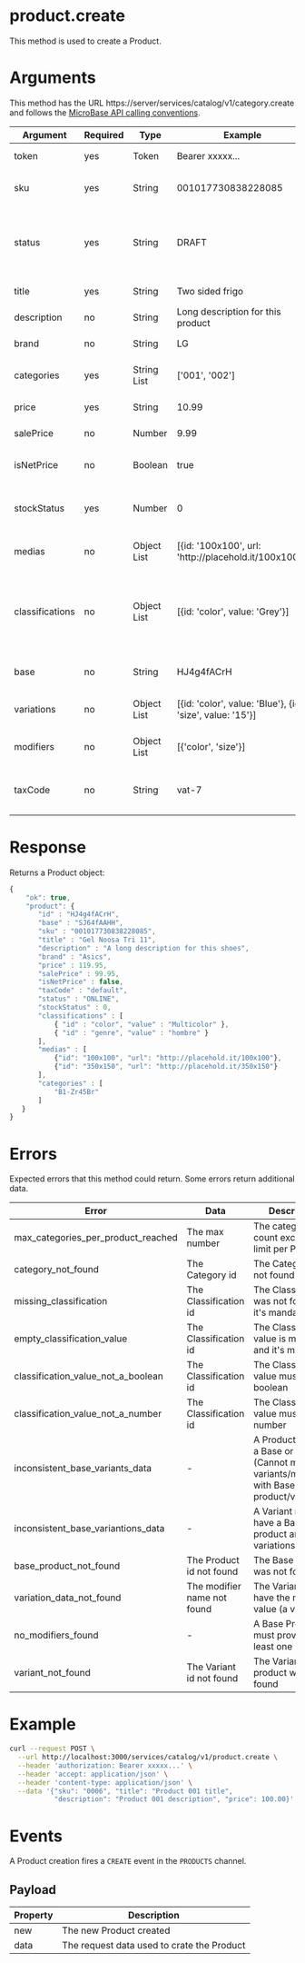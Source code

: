 # product.create

This method is used to create a Product.

# Arguments

This method has the URL https://server/services/catalog/v1/category.create and 
follows the [MicroBase API calling conventions](../calling-conventions.html).

Argument | Required | Type | Example | Description
---------|----------|------|---------|------------
token           | yes | Token       | Bearer xxxxx... | Authentication token.
sku             | yes | String      | 001017730838228085 | Unique stock keeping unit identifier.
status          | yes | String      | DRAFT | Status of the Product [ONLINE, DRAFT]. Only ONLINE Products are indexed and salable. 
title           | yes | String      | Two sided frigo | Product title to show in the store.
description     | no  | String      | Long description for this product | Product description. 
brand           | no  | String      | LG    | The Product Brand.
categories      | yes | String List | ['001', '002'] | A list of categories the Product belongs to. 
price           | yes | String      | 10.99 | The Product base price.
salePrice       | no  | Number      | 9.99  | The Product sale price.
isNetPrice      | no  | Boolean     | true  | Defines the price as Net of Gross. Defaults to false.
stockStatus     | yes | Number      | 0     | [0/1/2] (0: NORMAL, 1:UNLIMITED, 2:DISCONTINUED)
medias          | no  | Object List | [{id: '100x100', url: 'http:\/\/placehold.it/100x100'}] | List of urls pointing to images. 
classifications | no  | Object List | [{id: 'color', value: 'Grey'}] | If the Product belogs to a Category with classifications, a list of classification values.
base            | no  | String      | HJ4g4fACrH | In a Variant Product, the Parent Product id.
variations      | no  | Object List | [{id: 'color', value: 'Blue'}, {id: 'size', value: '15'}]  | In a Variant Product, the value of the modifiers. 
modifiers       | no  | Object List | [{'color', 'size'}] | In a Base Product, a list of product modifiers.
taxCode         | no  | String      | vat-7 | Tax code applicable to this product. Defaults to 'default'.   

# Response

Returns a Product object:

```javascript
{
    "ok": true,
    "product": { 
       "id" : "HJ4g4fACrH", 
       "base" : "SJ64fAAHH", 
       "sku" : "001017730838228085", 
       "title" : "Gel Noosa Tri 11", 
       "description" : "A long description for this shoes", 
       "brand" : "Asics", 
       "price" : 119.95, 
       "salePrice" : 99.95, 
       "isNetPrice" : false, 
       "taxCode" : "default", 
       "status" : "ONLINE", 
       "stockStatus" : 0,
       "classifications" : [
           { "id" : "color", "value" : "Multicolor" }, 
           { "id" : "genre", "value" : "hombre" }
       ], 
       "medias" : [
           {"id": "100x100", "url": "http://placehold.it/100x100"},
           {"id": "350x150", "url": "http://placehold.it/350x150"}    
       ], 
       "categories" : [
           "B1-Zr45Br"
       ] 
   }
}
```

# Errors

Expected errors that this method could return. Some errors return additional data.

Error | Data | Description
------|------|------------
max_categories_per_product_reached | The max number | The categories count exceed the limit per Product
category_not_found | The Category id | The Category was not found
missing_classification | The Classification id | The Classification was not found and it's mandatory
empty_classification_value | The Classification id | The Classification value is missing and it's mandatory
classification_value_not_a_boolean | The Classification id | The Classification value must be a boolean
classification_value_not_a_number | The Classification id |  The Classification value must be a number
inconsistent_base_variants_data | - | A Product must be a Base or a Variant (Cannot mix variants/modifiers with Base product/variations)
inconsistent_base_variantions_data | - | A Variant must have a Base product and variations data 
base_product_not_found | The Product id not found | The Base product was not found 
variation_data_not_found | The modifier name not found | The Variant must have the modifier value (a variation)
no_modifiers_found | - | A Base Product must provide at least one modifier
variant_not_found | The Variant id not found | The Variant product was not found

# Example

```bash
curl --request POST \
  --url http://localhost:3000/services/catalog/v1/product.create \
  --header 'authorization: Bearer xxxxx...' \
  --header 'accept: application/json' \
  --header 'content-type: application/json' \
  --data '{"sku": "0006", "title": "Product 001 title", 
           "description": "Product 001 description", "price": 100.00}'
```

# Events

A Product creation fires a `CREATE` event in the `PRODUCTS` channel.

## Payload

Property | Description
---------|------------
new  | The new Product created
data | The request data used to crate the Product 
